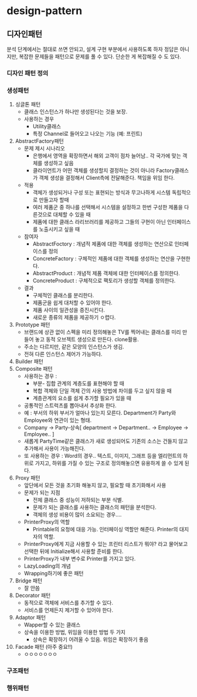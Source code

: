 # design-pattern
## 디자인패턴
분석 단계에서는 절대로 쓰면 안되고, 설계 구현 부분에서 사용하도록 하자
정답은 아니지만, 복잡한 문제들을 패턴으로 문제를 풀 수 있다.
단순한 게 복잡해질 수 도 있다.

### 디자인 패턴 정의
### 생성패턴

1. 싱글톤 패턴
    * 클래스 인스턴스가 하나만 생성된다는 것을 보장. 
    * 사용하는 경우
        * Utility클래스
        * 특정 Channel로 들어오고 나오는 기능 (예: 프린트)
2. AbstractFactory패턴
    * 문제 제시 시나리오
        * 은행에서 영역을 확장하면서 해외 고객이 점차 늘어남.. 각 국가에 맞는 객체를 생성하고 싶음
        * 클라이언트가 어떤 객체를 생성할지 결정하는 것이 아니라 Factory클래스가 객체 생성을 결정해서 Client측에 전달해준다. 책임을 위임 한다.
    * 적용
        * 객체가 생성되거나 구성 또는 표현되는 방식과 무고나하게 시스템 독립적으로 만들고자 할때
        * 여러 제품군 중 하나를 선택해서 시스템을 설정하고 한번 구성한 제품을 다른것으로 대체할 수 있을 때
        * 제품에 대한 클래스 라리브러리를 제공하고 그들의 구현이 아닌 인터페이스를 노출시키고 싶을 때
    * 참여자
        * AbstractFoctory : 개념적 제품에 대한 객체를 생성하는 연산으로 인터페이스를 정의
        * ConcreteFactory : 구체적인 제품에 대한 객체를 생성하는 연산을 구현한다.
        * AbstractProduct : 개념적 제품 객체에 대한 인터페이스를 정의한다.
        * ConcreteProduct : 구체적으로 팩토리가 생성할 객체를 정의한다.
    * 결과
        * 구체적인 클래스를 분리한다.
        * 제품군을 쉽게 대처할 수 있어야 한다.
        * 제품 사이의 일관성을 증진시킨다.
        * 새로운 종류의 제품을 제공하기 ㅇ렵다.
3. Prototype 패턴
      * 브랜드에 상관 없이 스펙을 미리 정의해놓은 TV를 찍어내는 클래스를 미리 만들어 놓고 동적 오브젝트 생성으로 만든다. clone활용.
      * 주소는 다르지만, 같은 모양의 인스턴스가 생김.
      * 전혀 다른 인스턴스 제어가 가능하다.
4. Builder 패턴
5. Composite 패턴
      - 사용하는 경우 : 
          - 부분- 집합 관계의 계층도를 표현해야 할 때
          - 복합 객체와 단일 객체 간의 사용 방법에 차이를 두고 싶지 않을 때
          - 계층관계의 요소를 쉽게 추가할 필요가 있을 때
      - 공통적인 스트럭츠를 뽑아내서 추상화 한다. 
      - 예 : 부서의 하위 부서가 얼마나 있는지 모른다. Department가 Party와 Employee와 연관이 있는 형태.
      - Company -> Party-상속[ department -> Department.. -> Employee -> Employee.. ]
      - 새롭게 PartyTime같은 클래스가 새로 생성되어도 기존의 소스는 건들지 않고 추가해서 사용이 가능해진다.
      - 또 사용하는 경우 : Word의 경우.. 텍스트, 이미지, 그래프 등을 엘리먼트의 하위로 가지고, 하위를 가질 수 있는 구조로 정의해놓으면 유용하게 쓸 수 있게 된다.
6. Proxy 패턴
      - 앞단에서 모든 것을 초기화 해놓지 않고, 필요할 때 초기화해서 사용
      - 문제가 되는 지점
           - 전체 클래스 중 성능이 저하되는 부분 식별.
           - 문제가 되는 클래스를 사용하는 클래스의 패턴을 분석한다. 
           - 객체의 생성 비용이 많이 소요되는 경우.... 
      - PrinterProxy의 역할
           - Printable의 요청에 대응 가능. 인터페이싱 역할만 해준다. Printer의 대지자의 역할.
      - PrinterProxy에게 지금 사용할 수 있는 프린터 리스트가 뭐야? 라고 물어보고 선택한 뒤에 Initialize해서 사용할 준비를 한다.
      - PrinterProxy가 내부 변수로 Printer를 가지고 있다.
      - LazyLoading의 개념
      - Wrapping하기에 좋은 패턴
7. Bridge 패턴
      - 잘 안씀
8. Decorator 패턴
      - 동적으로 객체에 서비스를 추가할 수 있다.
      - 서비스를 언제든지 제거할 수 있어야 한다.
9. Adaptor 패턴
      - Wapper할 수 있는 클래스
      - 상속을 이용한 방법, 위임을 이용한 방법 두 가지
           - 상속은 확장하기 어려울 수 있음. 위임은 확장하기 좋음
10. Facade 패턴 (아주 중요!!)
      - ㅇㅇㅇㅇㅇㅇㅇ

### 구조패턴
### 행위패턴
